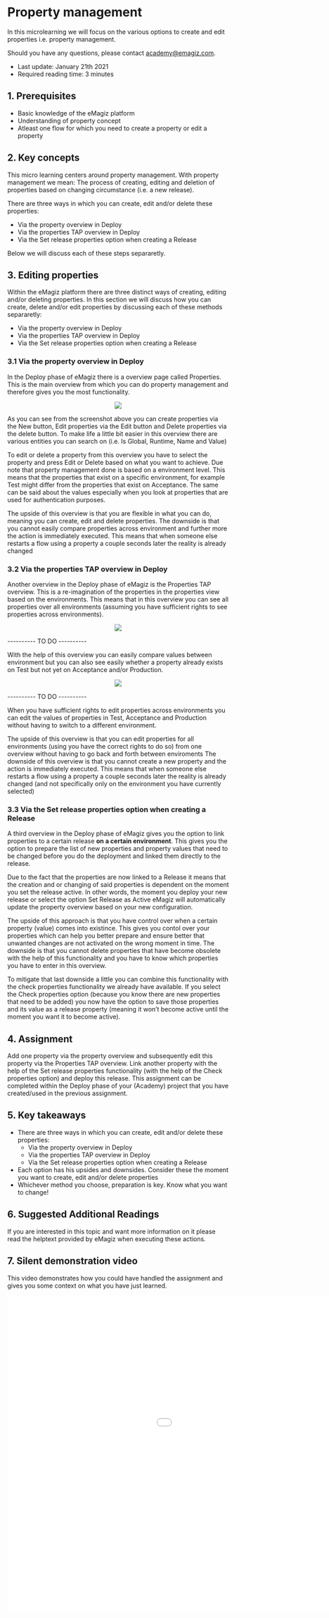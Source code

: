 # Property management

In this microlearning we will focus on the various options to create and edit properties i.e. property management.

Should you have any questions, please contact academy@emagiz.com.

- Last update: January 21th 2021
- Required reading time: 3 minutes

## 1. Prerequisites
- Basic knowledge of the eMagiz platform
- Understanding of property concept
- Atleast one flow for which you need to create a property or edit a property

## 2. Key concepts
This micro learning centers around property management.
With property management we mean: The process of creating, editing and deletion of properties based on changing circumstance (i.e. a new release).

There are three ways in which you can create, edit and/or delete these properties:

- Via the property overview in Deploy
- Via the properties TAP overview in Deploy
- Via the Set release properties option when creating a Release

Below we will discuss each of these steps separaretly.

## 3. Editing properties

Within the eMagiz platform there are three distinct ways of creating, editing and/or deleting properties. 
In this section we will discuss how you can create, delete and/or edit properties by discussing each of these methods separaretly:

- Via the property overview in Deploy
- Via the properties TAP overview in Deploy
- Via the Set release properties option when creating a Release

### 3.1 Via the property overview in Deploy

In the Deploy phase of eMagiz there is a overview page called Properties. This is the main overview from which you can do property management and therefore gives you the most functionality.

<p align="center"><img src="../../img/microlearning/ml-property-management--properties-overview-deploy.png"></p>

As you can see from the screenshot above you can create properties via the New button, Edit properties via the Edit button and Delete properties via the delete button.
To make life a little bit easier in this overview there are various entities you can search on (i.e. Is Global, Runtime, Name and Value)

To edit or delete a property from this overview you have to select the property and press Edit or Delete based on what you want to achieve. 
Due note that property management done is based on a environment level. This means that the properties that exist on a specific environment, for example Test might differ from the properties that exist on Acceptance.
The same can be said about the values especially when you look at properties that are used for authentication purposes.

The upside of this overview is that you are flexible in what you can do, meaning you can create, edit and delete properties. 
The downside is that you cannot easily compare properties across environment and further more the action is immediately executed. 
This means that when someone else restarts a flow using a property a couple seconds later the reality is already changed

### 3.2 Via the properties TAP overview in Deploy

Another overview in the Deploy phase of eMagiz is the Properties TAP overview. This is a re-imagination of the properties in the properties view based on the environments.
This means that in this overview you can see all properties over all environments (assuming you have sufficient rights to see properties across environments).

<p align="center"><img src="../../img/microlearning/ml-property-management--property-tap-overview-deploy.png"></p>         ---------- TO DO ----------

With the help of this overview you can easily compare values between environment but you can also see easily whether a property already exists on Test but not yet on Acceptance and/or Production.

<p align="center"><img src="../../img/microlearning/ml-property-management--property-tap-overview-deploy-filtered.png"></p>         ---------- TO DO ----------

When you have sufficient rights to edit properties across environments you can edit the values of properties in Test, Acceptance and Production without having to switch to a different environment.

The upside of this overview is that you can edit properties for all environments (using you have the correct rights to do so) from one overview without having to go back and forth between enviroments
The downside of this overview is that you cannot create a new property and the action is immediately executed.
This means that when someone else restarts a flow using a property a couple seconds later the reality is already changed (and not specifically only on the environment you have currently selected)

### 3.3 Via the Set release properties option when creating a Release

A third overview in the Deploy phase of eMagiz gives you the option to link properties to a certain release **on a certain environment**.
This gives you the option to prepare the list of new properties and property values that need to be changed before you do the deployment and linked them directly to the release.

Due to the fact that the properties are now linked to a Release it means that the creation and or changing of said properties is dependent on the moment you set the release active.
In other words, the moment you deploy your new release or select the option Set Release as Active eMagiz will automatically update the property overview based on your new configuration.

The upside of this approach is that you have control over when a certain property (value) comes into existince. 
This gives you contol over your properties which can help you better prepare and ensure better that unwanted changes are not activated on the wrong moment in time.
The downside is that you cannot delete properties that have become obsolete with the help of this functionality and you have to know which properties you have to enter in this overview.

To mitigate that last downside a little you can combine this functionality with the check properties functionality we already have available. 
If you select the Check properties option (because you know there are new properties that need to be added) you now have the option to save 
those properties and its value as a release property (meaning it won’t become active until the moment you want it to become active).


## 4. Assignment

Add one property via the property overview and subsequently edit this property via the Properties TAP overview.
Link another property with the help of the Set release properties functionality (with the help of the Check properties option) and deploy this release.
This assignment can be completed within the Deploy phase of your (Academy) project that you have created/used in the previous assignment.

## 5. Key takeaways

- There are three ways in which you can create, edit and/or delete these properties:
	- Via the property overview in Deploy
	- Via the properties TAP overview in Deploy
	- Via the Set release properties option when creating a Release
- Each option has his upsides and downsides. Consider these the moment you want to create, edit and/or delete properties
- Whichever method you choose, preparation is key. Know what you want to change!

## 6. Suggested Additional Readings

If you are interested in this topic and want more information on it please read the helptext provided by eMagiz when executing these actions.

## 7. Silent demonstration video

This video demonstrates how you could have handled the assignment and gives you some context on what you have just learned.

<iframe width="1280" height="720" src="../../vid/microlearning/microlearning-property-management.mp4" frameborder="0" allow="accelerometer; autoplay; clipboard-write; encrypted-media; gyroscope; picture-in-picture" allowfullscreen></iframe>